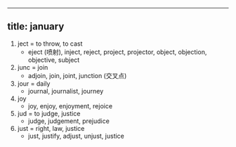 
---
title: january
---

1. ject = to throw, to cast
    - eject (喷射), inject, reject, project, projector, object, objection, objective, subject
1. junc = join
    - adjoin, join, joint, junction (交叉点)
1. jour = daily
    - journal, journalist, journey
1. joy
    - joy, enjoy, enjoyment, rejoice
1. jud = to judge, justice
    - judge, judgement, prejudice
1. just = right, law, justice
    - just, justify, adjust, unjust, justice
